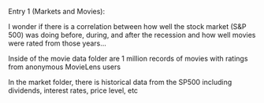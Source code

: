 Entry 1 (Markets and Movies): 

I wonder if there is a correlation between how well the stock market (S&P 500) was doing before, during, and after the recession and how well movies were rated from those years...

Inside of the movie data folder are 1 million records of movies with ratings from anonymous MovieLens users

In the market folder, there is historical data from the SP500 including dividends, interest rates, price level, etc


